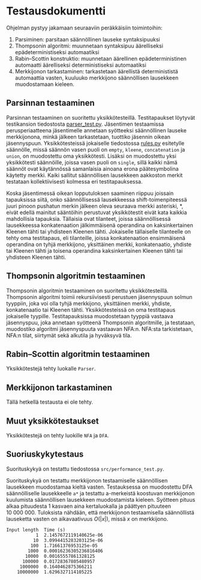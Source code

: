 # Testausdokumentti

Ohjelman pystyy jakamaan seuraaviin peräkkäisiin toimintoihin:
1. Parsiminen: parsitaan säännöllinen lauseke syntaksipuuksi
2. Thompsonin algoritmi: muunnetaan syntaksipuu äärelliseksi epädeterministiseksi automaatiksi
3. Rabin–Scottin konstruktio: muunnetaan äärellinen epädeterministinen automaatti äärelliseksi deterministiseksi automaatiksi
4. Merkkijonon tarkastaminen: tarkastetaan äärellistä determinististä automaattia vasten, kuuluuko merkkijono säännöllisen lausekkeen muodostamaan kieleen.

## Parsinnan testaaminen
Parsinnan testaaminen on suoritettu yksikkötesteillä. Testitapaukset löytyvät testikansion tiedostosta [parser_test.py](../src/tests/parser_test.py). Jäsentimen testaamissa perusperiaatteena jäsentimelle annetaan syötteeksi säännöllinen lauseke merkkijonona, minkä jälkeen tarkastetaan, tuottiko jäsennin oikean jäsennyspuun. Yksikkötesteissä jokaiselle tiedostossa [rules.py](../src/rules.py) esitetylle säännölle, missä säännön vasen puoli on `empty`, `kleene`, `concatenation` ja `union`, on muodostettu oma yksikkötesti. Lisäksi on muodostettu yksi yksikkötesti säännöille, joissa vasen puoli on `single`, sillä kaikki nämä säännöt ovat käytännössä samanlaisia ainoana erona päätesymbolina käytetty merkki. Kaiki sallitut säännöllisen lausekkeen aakkoston merkit testataan kollektiivisesti kolmessa eri testitapauksessa.

Koska jäsentimessä oikean lopputuloksen saaminen riippuu joissain tapauksissa siitä, onko säännöllisessä lausekkeessa shift-toimenpiteessä juuri pinoon pushatun merkin jälkeen oleva seuraava merkki asteriski, *, eivät edellä mainitut sääntöihin perustuvat yksikkötestit eivät kata kaikkia mahdollisia tapauksia. Tällaisia ovat tilanteet, joissa säännöllisessä lausekkeessa konkatenaation jälkimmäisenä operandina on kaksinkertainen Kleenen tähti tai yhdisteen Kleenen tähti. Jokaiselle tällaiselle tilanteelle on tehty oma testitapaus, eli tilanteille, joissa konkatenaation ensimmäisenä operandina on tyhjä merkkijono, yksittäinen merkki, konkatenaatio, yhdiste tai Kleenen tähti ja toisena operandina kaksinkertainen Kleenen tähti tai yhdisteen Kleenen tähti.

## Thompsonin algoritmin testaaminen
Thompsonin algoritmin testaaminen on suoritettu yksikkötesteillä. Thompsonin algoritmi toimii rekursiivisesti perustuen jäsennyspuun solmun tyyppiin, joka voi olla tyhjä merkkijono, yksittäinen merkki, yhdiste, konkatenaatio tai Kleenen tähti. Yksikkötesteissä on oma testitapaus jokaiselle tyypille. Testitapauksissa muodostetaan tyyppiä vastaava jäsennyspuu, joka annetaan syötteenä Thompsonin algoritmille, ja testataan, muodostiko algoritmi jäsennyspuuta vastaavan NFA:n. NFA:sta tarkistetaan, NFA:n tilat, siirtymät sekä alkutila ja hyväksyvä tila.

## Rabin–Scottin algoritmin testaaminen

Yksikkötestejä tehty luokalle `Parser`.

## Merkkijonon tarkastaminen

Tällä hetkellä testausta ei ole tehty.

## Muut yksikkötestaukset

Yksikkötestejä on tehty luokille `NFA` ja `DFA`.

## Suoriuskykytestaus

Suorituskykyä on testattu tiedostossa `src/performance_test.py`.

Suorituskykyä on testattu merkkijonon testaamiselle säännöllisen lausekkeen muodostamaa kieltä vasten. Testauksessa on muodostettu DFA säännölliselle lausekkeelle `a*` ja testattu a-merkeistä koostuvan merkkijonon kuulumista säännöllisen lausekkeen muodostamista kieleen. Syötteen pituus alkaa pituudesta 1 kasvaen aina kertaluokalla ja päättyen pituuteen 10&nbsp;000&nbsp;000. Tuloksista nähdään, että merkkijonon testaamisella säännöllistä lauseketta vasten on aikavaativuus *O*(|*x*|), missä *x* on merkkijono.

    Input length  Time (s)
               1  2.1457672119140625e-06
              10  3.0994415283203125e-06
             100  1.71661376953125e-05
            1000  0.00016236305236816406
           10000  0.00165557861328125
          100000  0.01728367805480957
         1000000  0.1640462875366211
        10000000  1.6296327114105225
